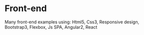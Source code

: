 # Front-end
Many front-end examples using: Html5, Css3, Responsive design, Bootstrap3, Flexbox, Js SPA, Angular2, React 
